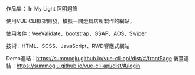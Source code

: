 作品集： In My Light 照明燈飾

使用VUE CLI框架開發，模擬一間燈具店所製作的網站，

使用套件：VeeValidate、bootstrap、GSAP、AOS、Swiper

技術：HTML、SCSS、JavaScript、RWD響應式網站

Demo連結：https://summogiu.github.io/vue-cli-api/dist/#/frontPage
後臺連結：https://summogiu.github.io/vue-cli-api/dist/#/login
